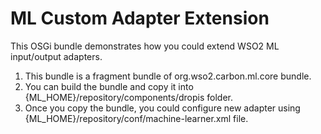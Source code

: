 ML Custom Adapter Extension
===========================

This OSGi bundle demonstrates how you could extend WSO2 ML input/output adapters.

1. This bundle is a fragment bundle of org.wso2.carbon.ml.core bundle.
2. You can build the bundle and copy it into {ML_HOME}/repository/components/dropis folder.
3. Once you copy the bundle, you could configure new adapter using {ML_HOME}/repository/conf/machine-learner.xml file.

